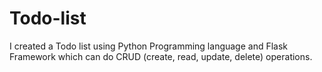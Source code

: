 # Todo-list
I created a Todo list using Python Programming language and Flask Framework which can do CRUD (create, read, update, delete) operations.
